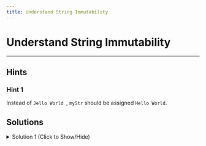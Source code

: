 ```yaml
---
title: Understand String Immutability
---
```

# Understand String Immutability


---
## Hints

### Hint 1
Instead of  ```Jello World ```, ```myStr``` should be assigned ```Hello World```.

## Solutions

<details><summary>Solution 1 (Click to Show/Hide)</summary>

```javascript
// Setup
var myStr = "Jello World";
// Only change code below this line
myStr = "Hello World";
```
#### Code Explanation
String literals such as ```"Jello World"``` cannot be changed by the individual letter (hence being *immutable*), so the variable containing the incorrect string must be replaced with the desired string using the assignment operator ```=```
</details>
